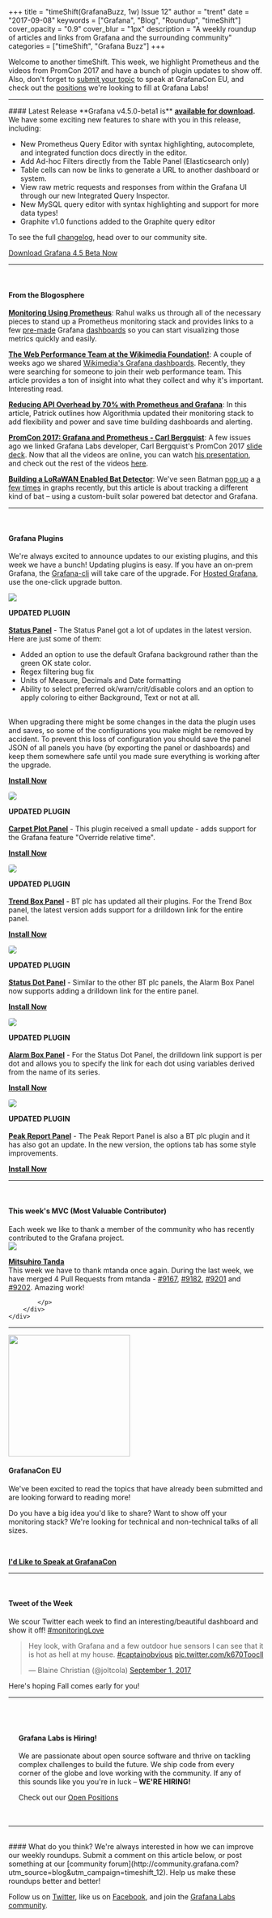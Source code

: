 +++
title = "timeShift(GrafanaBuzz, 1w) Issue 12"
author = "trent"
date = "2017-09-08"
keywords = ["Grafana", "Blog", "Roundup", "timeShift"]
cover_opacity = "0.9"
cover_blur = "1px"
description = "A weekly roundup of articles and links from Grafana and the surrounding community"
categories = ["timeShift", "Grafana Buzz"]
+++

Welcome to another timeShift. This week, we highlight Prometheus and the videos from PromCon 2017 and have a bunch of plugin updates to show off. Also, don't forget to <a href="http://grafana.com/grafanacon-cfp?utm_source=blog&utm_campaign=timeshift_12" target="_blank">submit your topic</a> to speak at GrafanaCon EU, and check out the <a href="https://grafana.com/about/hiring?utm_source=blog&utm_campaign=timeshift_12" target="_blank">positions</a> we're looking to fill at Grafana Labs! 
<br />
<hr />
#### Latest Release
**Grafana v4.5.0-beta1 is** <strong><a href="https://grafana.com/grafana/download/4.5.0-beta1?utm_source=blog&utm_campaign=timeshift_12" target="_blank">available for download</a>.</strong>
We have some exciting new features to share with you in this release, including:

- New Prometheus Query Editor with syntax highlighting, autocomplete, and integrated function docs directly in the editor.
- Add Ad-hoc Filters directly from the Table Panel (Elasticsearch only)
- Table cells can now be links to generate a URL to another dashboard or system.
- View raw metric requests and responses from within the Grafana UI through our new Integrated Query Inspector.
- New MySQL query editor with syntax highlighting and support for more data types!
- Graphite v1.0 functions added to the Graphite query editor

To see the full [changelog](https://community.grafana.com/t/release-notes-for-grafana-v4-5-0/2573/?utm_source=blog&utm_campaign=timeshift_8), head over to our community site.

<a href="https://grafana.com/grafana/download/4.5.0-beta1?utm_source=blog&utm_campaign=timeshift_12" target="_blank" class="btn btn--primary">Download Grafana 4.5 Beta Now</a>

<hr />
<br />


#### From the Blogosphere
[**Monitoring Using Prometheus**](https://rahulwa.com/post/monitoring-using-prometheus/): Rahul walks us through all of the necessary pieces to stand up a Prometheus monitoring stack and provides links to a few <a href="https://grafana.com/dashboards/22?utm_source=blog&utm_campaign=timeshift_12" target="_blank">pre-made</a> Grafana <a href="https://grafana.com/dashboards/405?utm_source=blog&utm_campaign=timeshift_12" target="_blank">dashboards</a> so you can start visualizing those metrics quickly and easily.

[**The Web Performance Team at the Wikimedia Foundation!**](https://www.peterhedenskog.com/blog/2017/05/join-the-web-performance-team-at-wikimedia/): A couple of weeks ago we shared <a href="https://grafana.wikimedia.org/?orgId=1" target="_blank">Wikimedia's Grafana dashboards</a>. Recently, they were searching for someone to join their web performance team. This article provides a ton of insight into what they collect and why it's important. Interesting read.

[**Reducing API Overhead by 70% with Prometheus and Grafana**](https://blog.algorithmia.com/reducing-api-overhead-with-prometheus-and-grafana/): In this article, Patrick outlines how Algorithmia updated their monitoring stack to add flexibility and power and save time building dashboards and alerting.

[**PromCon 2017: Grafana and Prometheus - Carl Bergquist**](https://www.youtube.com/watch?v=PDpP1uX_orE): A few issues ago we linked Grafana Labs developer, Carl Bergquist's PromCon 2017 <a href="https://docs.google.com/presentation/d/1NTYA6J7qZNhJlFEzaBOB-jVzVAGS8C5etJflAjXvVec/edit#slide=id.p" target="_blank">slide deck</a>. Now that all the videos are online, you can watch <a href="https://www.youtube.com/watch?v=PDpP1uX_orE" target="_blank">his presentation</a>, and check out the rest of the videos <a href="https://www.youtube.com/watch?v=4Pr-z8-r1eo&list=PLoz-W_CUquUlnvoEBbqChb7A0ZEZsWSXt" target="_blank">here</a>.

[**Building a LoRaWAN Enabled Bat Detector**](https://www.rs-online.com/designspark/building-a-lorawan-enabled-bat-detector): We've seen Batman <a href="https://twitter.com/vpetersson/status/898472680042754048/photo/1?ref_src=twsrc%5Etfw&ref_url=http%3A%2F%2Flocalhost%3A3002%2F2017%2F08%2F18%2Ftimeshiftgrafanabuzz-1w-issue-9%2F" target="_blank">pop up</a> a <a href="https://twitter.com/cubeeek/status/900035936553250816/photo/1?ref_src=twsrc%5Etfw&ref_url=http%3A%2F%2Flocalhost%3A3002%2F2017%2F08%2F25%2Ftimeshiftgrafanabuzz-1w-issue-10%2F" target="_blank">a few times</a> in graphs recently, but this article is about tracking a different kind of bat – using a custom-built solar powered bat detector and Grafana.


<hr />
<br />

#### Grafana Plugins
We're always excited to announce updates to our existing plugins, and this week we have a bunch! Updating plugins is easy. If you have an on-prem Grafana, the <a href="http://docs.grafana.org/administration/cli/#grafana-cli?utm_source=blog&utm_campaign=timeshift_12" target="_blank">Grafana-cli</a> will take care of the upgrade. For <a href="https://grafana.com/cloud/grafana?utm_source=blog&utm_campaign=timeshift_12" target="_blank">Hosted Grafana</a>, use the one-click upgrade button.

<div class="blog-plugin">
	<div class="row row--md-gutters blog-plugin-grid">
		<div class="col col--sm-2 blog-plugin-grid__item">
			<img style="border-radius: 0;" src="https://grafana.com/api/plugins/vonage-status-panel/versions/1.0.5/logos/large" />
		</div>
		<div class="col col--sm-10 blog-plugin-grid__item">
			<p>
				<div class="updated-plugin-tag"><strong>UPDATED PLUGIN</strong></div><br/>
				<strong><a href="https://grafana.com/plugins/vonage-status-panel?utm_source=blog&utm_campaign=timeshift_12" target="_blank">Status Panel</a></strong> - The Status Panel got a lot of updates in the latest version. Here are just some of them:
				<ul>
				<li>Added an option to use the default Grafana background rather than the green OK state color.</li>
				<li>Regex filtering bug fix</li>
				<li>Units of Measure, Decimals and Date formatting</li>
				<li>Ability to select preferred ok/warn/crit/disable colors and an option to apply coloring to either Background, Text or not at all.</li>
				</ul>
				<br />
				When upgrading there might be some changes in the data the plugin uses and saves, so some of the configurations you make might be removed by accident. To prevent this loss of configuration you should save the panel JSON of all panels you have (by exporting the panel or dashboards) and keep them somewhere safe until you made sure everything is working after the upgrade.
			</p>
			<p>
				<a class="btn btn-outline btn-small" href="https://grafana.com/plugins/vonage-status-panel?utm_source=blog&utm_campaign=timeshift_12" target="_blank"><strong>Install Now</strong></a>
			</p>
		</div>
	</div>
</div>

<div class="blog-plugin">
	<div class="row row--md-gutters blog-plugin-grid">
		<div class="col col--sm-2 blog-plugin-grid__item">
			<img style="border-radius: 4px;" src="https://grafana.com/api/plugins/petrslavotinek-carpetplot-panel/versions/0.0.4/logos/large" />
		</div>
		<div class="col col--sm-10 blog-plugin-grid__item">
			<p>
				<div class="updated-plugin-tag"><strong>UPDATED PLUGIN</strong></div><br/>
				<strong><a href="https://grafana.com/plugins/petrslavotinek-carpetplot-panel?utm_source=blog&utm_campaign=timeshift_12" target="_blank">Carpet Plot Panel</a></strong> - This plugin received a small update - adds support for the Grafana feature "Override relative time".</p>
			<p>
				<a class="btn btn-outline btn-small" href="https://grafana.com/plugins/petrslavotinek-carpetplot-panel?utm_source=blog&utm_campaign=timeshift_12" target="_blank"><strong>Install Now</strong></a>
			</p>
		</div>
	</div>
</div>

<div class="blog-plugin">
	<div class="row row--md-gutters blog-plugin-grid">
		<div class="col col--sm-2 blog-plugin-grid__item">
			<img style="border-radius: 4px;" src="https://grafana.com/api/plugins/btplc-trend-box-panel/versions/0.1.1/logos/large" />
		</div>
		<div class="col col--sm-10 blog-plugin-grid__item">
			<p>
				<div class="updated-plugin-tag"><strong>UPDATED PLUGIN</strong></div><br/>
				<strong><a href="https://grafana.com/plugins/btplc-trend-box-panel?utm_source=blog&utm_campaign=timeshift_12" target="_blank">Trend Box Panel</a></strong> - BT plc has updated all their plugins. For the Trend Box panel, the latest version adds support for a drilldown link for the entire panel.</p>
			<p>
				<a class="btn btn-outline btn-small" href="https://grafana.com/plugins/btplc-trend-box-panel?utm_source=blog&utm_campaign=timeshift_12" target="_blank"><strong>Install Now</strong></a>
			</p>
		</div>
	</div>
</div>

<div class="blog-plugin">
	<div class="row row--md-gutters blog-plugin-grid">
		<div class="col col--sm-2 blog-plugin-grid__item">
			<img style="border-radius: 4px;" src="https://grafana.com/api/plugins/btplc-status-dot-panel/versions/0.1.1/logos/large" />
		</div>
		<div class="col col--sm-10 blog-plugin-grid__item">
			<p>
				<div class="updated-plugin-tag"><strong>UPDATED PLUGIN</strong></div><br/>
				<strong><a href="https://grafana.com/plugins/btplc-status-dot-panel?utm_source=blog&utm_campaign=timeshift_12" target="_blank">Status Dot Panel</a></strong> - Similar to the other BT plc panels, the Alarm Box Panel now supports adding a drilldown link for the entire panel.</p>
			<p>
				<a class="btn btn-outline btn-small" href="https://grafana.com/plugins/btplc-status-dot-panel?utm_source=blog&utm_campaign=timeshift_12" target="_blank"><strong>Install Now</strong></a>
			</p>
		</div>
	</div>
</div>

<div class="blog-plugin">
	<div class="row row--md-gutters blog-plugin-grid">
		<div class="col col--sm-2 blog-plugin-grid__item">
			<img style="border-radius: 4px;" src="https://grafana.com/api/plugins/btplc-alarm-box-panel/versions/0.2.1/logos/large" />
		</div>
		<div class="col col--sm-10 blog-plugin-grid__item">
			<p>
				<div class="updated-plugin-tag"><strong>UPDATED PLUGIN</strong></div><br/>
				<strong><a href="https://grafana.com/plugins/btplc-alarm-box-panel?utm_source=blog&utm_campaign=timeshift_12" target="_blank">Alarm Box Panel</a></strong> - For the Status Dot Panel, the drilldown link support is per dot and allows you to specify the link for each dot using variables derived from the name of its series.</p>
			<p>
				<a class="btn btn-outline btn-small" href="https://grafana.com/plugins/btplc-alarm-box-panel?utm_source=blog&utm_campaign=timeshift_12" target="_blank"><strong>Install Now</strong></a>
			</p>
		</div>
	</div>
</div>

<div class="blog-plugin">
	<div class="row row--md-gutters blog-plugin-grid">
		<div class="col col--sm-2 blog-plugin-grid__item">
			<img style="border-radius: 4px;" src="https://grafana.com/api/plugins/btplc-peak-report-panel/versions/0.1.1/logos/large" />
		</div>
		<div class="col col--sm-10 blog-plugin-grid__item">
			<p>
				<div class="updated-plugin-tag"><strong>UPDATED PLUGIN</strong></div><br/>
				<strong><a href="https://grafana.com/plugins/btplc-peak-report-panel?utm_source=blog&utm_campaign=timeshift_12" target="_blank">Peak Report Panel</a></strong> - The Peak Report Panel is also a BT plc plugin and it has also got an update. In the new version, the options tab has some style improvements.</p>
			<p>
				<a class="btn btn-outline btn-small" href="https://grafana.com/plugins/btplc-peak-report-panel?utm_source=blog&utm_campaign=timeshift_12" target="_blank"><strong>Install Now</strong></a>
			</p>
		</div>
	</div>
</div>

<hr />
<br />

<h4>This week's MVC (Most Valuable Contributor)</h4>
Each week we like to thank a member of the community who has recently contributed to the Grafana project.

<div class="blog-plugin">
	<div class="row row--md-gutters blog-plugin-grid">
		<div class="col col--sm-2 blog-plugin-grid__item">
			<img class="mvc" src="https://avatars1.githubusercontent.com/u/224552?v=4&s=460" />
		</div>
		<div class="col col--sm-10 blog-plugin-grid__item">
			<p>
				<strong><a href="https://github.com/mtanda" target="_blank">Mitsuhiro Tanda</a></strong><br/>
				This week we have to thank mtanda once again. During the last week, we have merged 4 Pull Requests from mtanda - <a href="https://github.com/grafana/grafana/pull/9167" target="_blank">#9167</a>, <a href="https://github.com/grafana/grafana/pull/9182" target="_blank">#9182</a>, <a href="https://github.com/grafana/grafana/pull/9201" target="_blank">#9201</a> and <a href="https://github.com/grafana/grafana/pull/9202" target="_blank">#9202</a>. Amazing work!

			</p>
		</div>
	</div>
</div>

<hr />

<div>
	<div class="row row--md-gutters blog-plugin-grid">
		<div class="col col--sm-4 blog-plugin-grid__item">
			<img style="border-radius: 0; width: 240px;" src="/assets/img/blog/timeshift/grafanacon_eu_announcement.png" />
		</div>
		<div class="col col--sm-8 blog-plugin-grid__item">
			<h4>GrafanaCon EU</h4>
			<p>
				We've been excited to read the topics that have already been submitted and are looking forward to reading more!
			</p>
			<p>
				Do you have a big idea you'd like to share? Want to show off your monitoring stack? We're looking for technical and non-technical talks of all sizes.
			</p>
			<br />
			<p>
				<a class="btn btn-outline btn-small" href="http://grafana.com/grafanacon-cfp?utm_source=blog&utm_campaign=timeshift_12" target="_blank"><strong>I'd Like to Speak at GrafanaCon</strong></a>
			</p>
		</div>
	</div>
</div>

<hr />
<br />

#### Tweet of the Week
We scour Twitter each week to find an interesting/beautiful dashboard and show it off! <a href="https://twitter.com/hashtag/monitoringlove?src=hash" target="_blank">#monitoringLove</a>
<blockquote class="twitter-tweet" data-lang="en"><p lang="en" dir="ltr">Hey look, with Grafana and a few outdoor hue sensors I can see that it is hot as hell at my house.   <a href="https://twitter.com/hashtag/captainobvious?src=hash">#captainobvious</a> <a href="https://t.co/k670Toocll">pic.twitter.com/k670Toocll</a></p>&mdash; Blaine Christian (@joltcola) <a href="https://twitter.com/joltcola/status/903750632649003008">September 1, 2017</a></blockquote>
<script async src="//platform.twitter.com/widgets.js" charset="utf-8"></script>
<p>Here's hoping Fall comes early for you!</p>
<hr />
<br />
<div style=" padding: 20px; background: url(/assets/img/blog/timeshift/polygon_texture_black.jpg); background-size: cover; border-radius: 4px;">
	<h4>Grafana Labs is Hiring!</h4>
	<p>We are passionate about open source software and thrive on tackling complex challenges to build the future. We ship code from every corner of the globe and love working with the community. If any of this sounds like you you're in luck – <strong>WE'RE HIRING!</strong></p>
	<p>Check out our <a class="btn btn-outline" href="https://grafana.com/about/hiring?utm_source=blog&utm_campaign=timeshift_12" target="_blank">Open Positions</a></p>
</div>

<hr />
<br />
#### What do you think?
We're always interested in how we can improve our weekly roundups. Submit a comment on this article below, or post something at our [community forum](http://community.grafana.com?utm_source=blog&utm_campaign=timeshift_12). Help us make these roundups better and better!

Follow us on [Twitter](http://twitter.com/grafana), like us on [Facebook](http://facebook.com/grafana), and join the [Grafana Labs community](http://grafana.com/signup?utm_source=blog&utm_campaign=timeshift_12).



